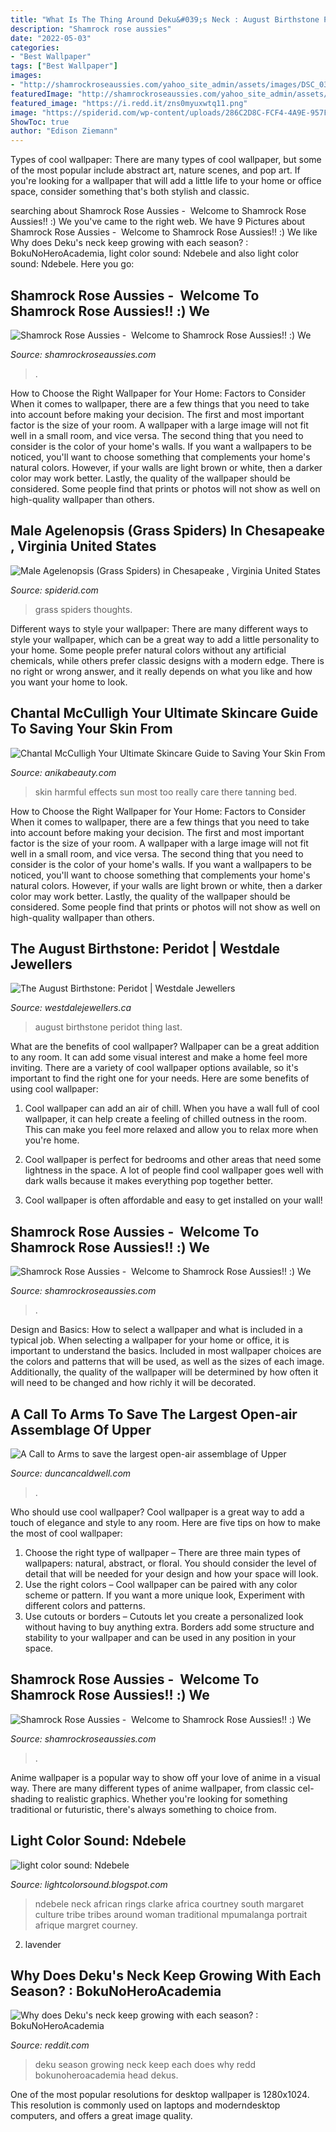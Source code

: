 ```yaml
---
title: "What Is The Thing Around Deku&#039;s Neck : August Birthstone Peridot Thing Last"
description: "Shamrock rose aussies"
date: "2022-05-03"
categories:
- "Best Wallpaper"
tags: ["Best Wallpaper"]
images:
- "http://shamrockroseaussies.com/yahoo_site_admin/assets/images/DSC_0319.41173421_std.JPG"
featuredImage: "http://shamrockroseaussies.com/yahoo_site_admin/assets/images/DSC_0212.176181402_std.JPG"
featured_image: "https://i.redd.it/zns0myuxwtq11.png"
image: "https://spiderid.com/wp-content/uploads/286C2D8C-FCF4-4A9E-957F-7CACD4EAE4FF-e1517856767338.jpeg"
ShowToc: true
author: "Edison Ziemann"
---
```



Types of cool wallpaper:
There are many types of cool wallpaper, but some of the most popular include abstract art, nature scenes, and pop art. If you're looking for a wallpaper that will add a little life to your home or office space, consider something that's both stylish and classic.

	

		
searching about Shamrock Rose Aussies - ﻿﻿﻿ Welcome to Shamrock Rose Aussies!! :) We you've came to the right web. We have 9 Pictures about Shamrock Rose Aussies - ﻿﻿﻿ Welcome to Shamrock Rose Aussies!! :) We like Why does Deku&#039;s neck keep growing with each season? : BokuNoHeroAcademia, light color sound: Ndebele and also light color sound: Ndebele. Here you go:
		
    
## Shamrock Rose Aussies - ﻿﻿﻿ Welcome To Shamrock Rose Aussies!! :) We

<img loading=lazy src="http://shamrockroseaussies.com/yahoo_site_admin/assets/images/DSC_0716.10500500_std.jpg" onerror="this.onerror=null;this.src='https://tse4.mm.bing.net/th?id=OIP.ywHyXSOmdryMRxNFAASMnwHaE-&amp;pid=15.1';" alt="Shamrock Rose Aussies - ﻿﻿﻿ Welcome to Shamrock Rose Aussies!! :) We">

_Source: shamrockroseaussies.com_

>. 

	

How to Choose the Right Wallpaper for Your Home: Factors to Consider
When it comes to wallpaper, there are a few things that you need to take into account before making your decision. The first and most important factor is the size of your room. A wallpaper with a large image will not fit well in a small room, and vice versa. 
The second thing that you need to consider is the color of your home's walls. If you want a wallpapers to be noticed, you'll want to choose something that complements your home's natural colors. However, if your walls are light brown or white, then a darker color may work better. 
Lastly, the quality of the wallpaper should be considered. Some people find that prints or photos will not show as well on high-quality wallpaper than others.

    
## Male Agelenopsis (Grass Spiders) In Chesapeake , Virginia United States

<img loading=lazy src="https://spiderid.com/wp-content/uploads/286C2D8C-FCF4-4A9E-957F-7CACD4EAE4FF-e1517856767338.jpeg" onerror="this.onerror=null;this.src='https://tse3.mm.bing.net/th?id=OIP.8bIS6W0BhO7onV_ZIA4iBgHaJ4&amp;pid=15.1';" alt="Male Agelenopsis (Grass Spiders) in Chesapeake , Virginia United States">

_Source: spiderid.com_

>grass spiders thoughts. 

	

Different ways to style your wallpaper:
There are many different ways to style your wallpaper, which can be a great way to add a little personality to your home. Some people prefer natural colors without any artificial chemicals, while others prefer classic designs with a modern edge. There is no right or wrong answer, and it really depends on what you like and how you want your home to look.

    
## Chantal McCulligh Your Ultimate Skincare Guide To Saving Your Skin From

<img loading=lazy src="http://cdn.shopify.com/s/files/1/0170/6368/articles/Untitled_design_600x.jpg?v=1560974459" onerror="this.onerror=null;this.src='https://tse4.mm.bing.net/th?id=OIP.yYnhV7repzLj32Gdifou-QHaGN&amp;pid=15.1';" alt="Chantal McCulligh Your Ultimate Skincare Guide to Saving Your Skin From">

_Source: anikabeauty.com_

>skin harmful effects sun most too really care there tanning bed. 

	

How to Choose the Right Wallpaper for Your Home: Factors to Consider
When it comes to wallpaper, there are a few things that you need to take into account before making your decision. The first and most important factor is the size of your room. A wallpaper with a large image will not fit well in a small room, and vice versa. 
The second thing that you need to consider is the color of your home's walls. If you want a wallpapers to be noticed, you'll want to choose something that complements your home's natural colors. However, if your walls are light brown or white, then a darker color may work better. 
Lastly, the quality of the wallpaper should be considered. Some people find that prints or photos will not show as well on high-quality wallpaper than others.

    
## The August Birthstone: Peridot | Westdale Jewellers

<img loading=lazy src="http://westdalejewellers.ca/wp-content/uploads/2017/08/peridot-gold-set-e1502307720190.jpg" onerror="this.onerror=null;this.src='https://tse3.mm.bing.net/th?id=OIP.5MlTCdb3Hr9xRxUrQWMcmAD6D6&amp;pid=15.1';" alt="The August Birthstone: Peridot | Westdale Jewellers">

_Source: westdalejewellers.ca_

>august birthstone peridot thing last. 

	

What are the benefits of cool wallpaper?
Wallpaper can be a great addition to any room. It can add some visual interest and make a home feel more inviting. There are a variety of cool wallpaper options available, so it's important to find the right one for your needs. Here are some benefits of using cool wallpaper: 
1. Cool wallpaper can add an air of chill. When you have a wall full of cool wallpaper, it can help create a feeling of chilled outness in the room. This can make you feel more relaxed and allow you to relax more when you're home. 

2. Cool wallpaper is perfect for bedrooms and other areas that need some lightness in the space. A lot of people find cool wallpaper goes well with dark walls because it makes everything pop together better. 

3. Cool wallpaper is often affordable and easy to get installed on your wall!

    
## Shamrock Rose Aussies - ﻿﻿﻿ Welcome To Shamrock Rose Aussies!! :) We

<img loading=lazy src="http://shamrockroseaussies.com/yahoo_site_admin/assets/images/DSC_0319.41173421_std.JPG" onerror="this.onerror=null;this.src='https://tse1.mm.bing.net/th?id=OIP.aSyvOdM_xu9STU0261untwHaE-&amp;pid=15.1';" alt="Shamrock Rose Aussies - ﻿﻿﻿ Welcome to Shamrock Rose Aussies!! :) We">

_Source: shamrockroseaussies.com_

>. 

	

Design and Basics: How to select a wallpaper and what is included in a typical job.
When selecting a wallpaper for your home or office, it is important to understand the basics. Included in most wallpaper choices are the colors and patterns that will be used, as well as the sizes of each image. Additionally, the quality of the wallpaper will be determined by how often it will need to be changed and how richly it will be decorated.

    
## A Call To Arms To Save The Largest Open-air Assemblage Of Upper

<img loading=lazy src="https://www.duncancaldwell.com/Site/Call_to_Arms_for_Foz_Coa_files/DSCF8785.jpg" onerror="this.onerror=null;this.src='https://tse2.mm.bing.net/th?id=OIP.XDm_ULs7EVviqMesVHTl_AHaJ4&amp;pid=15.1';" alt="A Call to Arms to save the largest open-air assemblage of Upper">

_Source: duncancaldwell.com_

>. 

	

Who should use cool wallpaper?
Cool wallpaper is a great way to add a touch of elegance and style to any room. Here are five tips on how to make the most of cool wallpaper: 
1) Choose the right type of wallpaper – There are three main types of wallpapers: natural, abstract, or floral. You should consider the level of detail that will be needed for your design and how your space will look. 
2) Use the right colors – Cool wallpaper can be paired with any color scheme or pattern. If you want a more unique look, Experiment with different colors and patterns. 
3) Use cutouts or borders – Cutouts let you create a personalized look without having to buy anything extra. Borders add some structure and stability to your wallpaper and can be used in any position in your space.

    
## Shamrock Rose Aussies - ﻿﻿﻿ Welcome To Shamrock Rose Aussies!! :) We

<img loading=lazy src="http://shamrockroseaussies.com/yahoo_site_admin/assets/images/DSC_0212.176181402_std.JPG" onerror="this.onerror=null;this.src='https://tse2.mm.bing.net/th?id=OIP.XhlscC2gYBbfFccpWS6viQHaGP&amp;pid=15.1';" alt="Shamrock Rose Aussies - ﻿﻿﻿ Welcome to Shamrock Rose Aussies!! :) We">

_Source: shamrockroseaussies.com_

>. 

	

Anime wallpaper is a popular way to show off your love of anime in a visual way. There are many different types of anime wallpaper, from classic cel-shading to realistic graphics. Whether you're looking for something traditional or futuristic, there's always something to choice from.

    
## Light Color Sound: Ndebele

<img loading=lazy src="http://2.bp.blogspot.com/-Gm22QoiVN8Y/UqwB5Z-_dkI/AAAAAAAAZd8/X-d3lb6Wvig/s1600/Ndebele+46.jpg" onerror="this.onerror=null;this.src='https://tse1.mm.bing.net/th?id=OIP.Sy_XhDtx-Y4F0I7a3rVGLAAAAA&amp;pid=15.1';" alt="light color sound: Ndebele">

_Source: lightcolorsound.blogspot.com_

>ndebele neck african rings clarke africa courtney south margaret culture tribe tribes around woman traditional mpumalanga portrait afrique margret courney. 

	

2. lavender 

    
## Why Does Deku&#039;s Neck Keep Growing With Each Season? : BokuNoHeroAcademia

<img loading=lazy src="https://i.redd.it/zns0myuxwtq11.png" onerror="this.onerror=null;this.src='https://tse2.mm.bing.net/th?id=OIP.N14FVY_rkFTt5_PFFcg4UAHaQU&amp;pid=15.1';" alt="Why does Deku&#039;s neck keep growing with each season? : BokuNoHeroAcademia">

_Source: reddit.com_

>deku season growing neck keep each does why redd bokunoheroacademia head dekus. 

	

One of the most popular resolutions for desktop wallpaper is 1280x1024. This resolution is commonly used on laptops and moderndesktop computers, and offers a great image quality.

